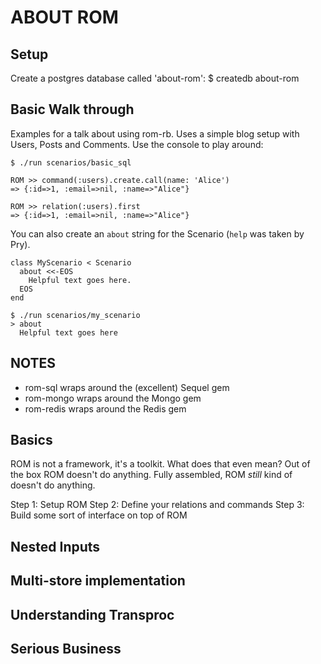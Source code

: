 # ABOUT ROM

## Setup

Create a postgres database called 'about-rom':
    $ createdb about-rom

## Basic Walk through

Examples for a talk about using rom-rb. Uses a simple blog setup with Users, Posts and Comments. Use the console to play around:

    $ ./run scenarios/basic_sql

    ROM >> command(:users).create.call(name: 'Alice')
    => {:id=>1, :email=>nil, :name=>"Alice"}

    ROM >> relation(:users).first
    => {:id=>1, :email=>nil, :name=>"Alice"}

You can also create an `about` string for the Scenario (`help` was taken
by Pry).

    class MyScenario < Scenario
      about <<-EOS
        Helpful text goes here.
      EOS
    end

    $ ./run scenarios/my_scenario
    > about
      Helpful text goes here


## NOTES

- rom-sql wraps around the (excellent) Sequel gem
- rom-mongo wraps around the Mongo gem
- rom-redis wraps around the Redis gem

## Basics

ROM is not a framework, it's a toolkit. What does that even mean? Out of the box ROM doesn't do anything. Fully assembled, ROM _still_ kind of doesn't do anything.

Step 1: Setup ROM
Step 2: Define your relations and commands
Step 3: Build some sort of interface on top of ROM

## Nested Inputs

## Multi-store implementation

## Understanding Transproc

## Serious Business
